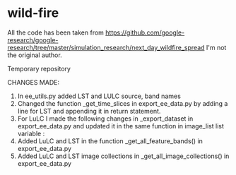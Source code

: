 # wild-fire

All the code has been taken from https://github.com/google-research/google-research/tree/master/simulation_research/next_day_wildfire_spread
I'm not the original author.

Temporary repository 


CHANGES MADE:
1. In ee_utils.py added LST and LULC source, band names
2. Changed the function  _get_time_slices   in export_ee_data.py by adding a line for LST and appending it in return statement.
3. For LuLC I made the following changes in _export_dataset  in export_ee_data.py and updated it in the same function in image_list list variable :
4. Added LuLC and LST in the function _get_all_feature_bands() in export_ee_data.py
5. Added LuLC and LST image collections in _get_all_image_collections() in export_ee_data.py
 
